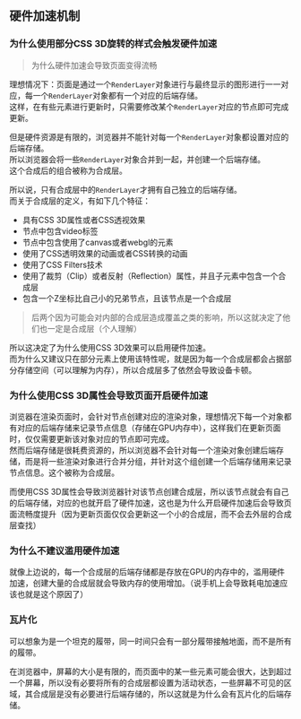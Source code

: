 ## 硬件加速机制

### 为什么使用部分CSS 3D旋转的样式会触发硬件加速
> 为什么硬件加速会导致页面变得流畅

理想情况下：页面是通过一个`RenderLayer`对象进行与最终显示的图形进行一一对应，每一个`RenderLayer`对象都有一个对应的后端存储。  
这样，在有些元素进行更新时，只需要修改某个`RenderLayer`对应的节点即可完成更新。  

但是硬件资源是有限的，浏览器并不能针对每一个`RenderLayer`对象都设置对应的后端存储。  
所以浏览器会将一些`RenderLayer`对象合并到一起，并创建一个后端存储。  
这个合成后的组合被称为合成层。  

所以说，只有合成层中的`RenderLayer`才拥有自己独立的后端存储。  
而关于合成层的定义，有如下几个特征：
- 具有CSS 3D属性或者CSS透视效果
- 节点中包含video标签
- 节点中包含使用了canvas或者webgl的元素
- 使用了CSS透明效果的动画或者CSS转换的动画
- 使用了CSS Filters技术
- 使用了裁剪（Clip）或者反射（Reflection）属性，并且子元素中包含一个合成层
- 包含一个Z坐标比自己小的兄弟节点，且该节点是一个合成层

> 后两个因为可能会对内部的合成层造成覆盖之类的影响，所以这就决定了他们也一定是合成层（个人理解）  

所以这决定了为什么使用CSS 3D效果可以启用硬件加速。  
而为什么又建议只在部分元素上使用该特性呢，就是因为每一个合成层都会占据部分存储空间（可以理解为内存），所以合成层多了依然会导致设备卡顿。


### 为什么使用CSS 3D属性会导致页面开启硬件加速

浏览器在渲染页面时，会针对节点创建对应的渲染对象，理想情况下每一个对象都有对应的后端存储来记录节点信息（存储在GPU内存中），这样我们在更新页面时，仅仅需要更新该对象对应的节点即可完成。  
然而后端存储是很耗费资源的，所以浏览器不会针对每一个渲染对象创建后端存储，而是将一些渲染对象进行合并分组，并针对这个组创建一个后端存储用来记录节点信息。这个被称为合成层。  

而使用CSS 3D属性会导致浏览器针对该节点创建合成层，所以该节点就会有自己的后端存储，对应的也就开启了硬件加速，这也是为什么开启硬件加速后会导致页面流畅度提升（因为更新页面仅仅会更新这一个小的合成层，而不会去外层的合成层查找）  

### 为什么不建议滥用硬件加速

就像上边说的，每一个合成层的后端存储都是存放在GPU的内存中的，滥用硬件加速，创建大量的合成层就会导致内存的使用增加。（说手机上会导致耗电加速应该也就是这个原因了）

### 瓦片化

可以想象为是一个坦克的履带，同一时间只会有一部分履带接触地面，而不是所有的履带。  

在浏览器中，屏幕的大小是有限的，而页面中的某一些元素可能会很大，达到超过一个屏幕，所以没有必要将所有的合成层都设置为活动状态，一些屏幕不可见的区域，其合成层是没有必要进行后端存储的，所以这就是为什么会有瓦片化的后端存储。
